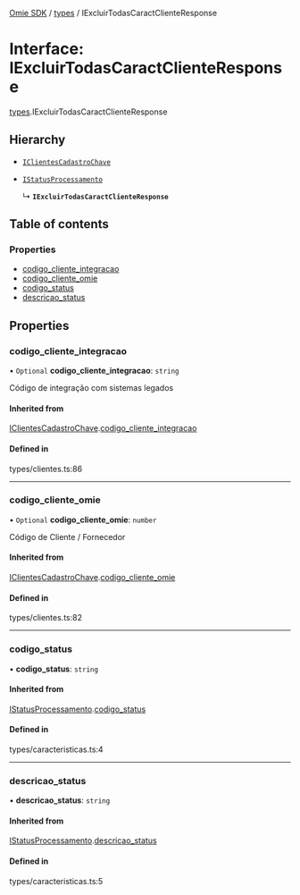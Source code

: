 [Omie SDK](../README.md) / [types](../modules/types.md) / IExcluirTodasCaractClienteResponse

# Interface: IExcluirTodasCaractClienteResponse

[types](../modules/types.md).IExcluirTodasCaractClienteResponse

## Hierarchy

- [`IClientesCadastroChave`](types.IClientesCadastroChave.md)

- [`IStatusProcessamento`](types.IStatusProcessamento.md)

  ↳ **`IExcluirTodasCaractClienteResponse`**

## Table of contents

### Properties

- [codigo\_cliente\_integracao](types.IExcluirTodasCaractClienteResponse.md#codigo_cliente_integracao)
- [codigo\_cliente\_omie](types.IExcluirTodasCaractClienteResponse.md#codigo_cliente_omie)
- [codigo\_status](types.IExcluirTodasCaractClienteResponse.md#codigo_status)
- [descricao\_status](types.IExcluirTodasCaractClienteResponse.md#descricao_status)

## Properties

### codigo\_cliente\_integracao

• `Optional` **codigo\_cliente\_integracao**: `string`

Código de integração com sistemas legados

#### Inherited from

[IClientesCadastroChave](types.IClientesCadastroChave.md).[codigo_cliente_integracao](types.IClientesCadastroChave.md#codigo_cliente_integracao)

#### Defined in

types/clientes.ts:86

___

### codigo\_cliente\_omie

• `Optional` **codigo\_cliente\_omie**: `number`

Código de Cliente / Fornecedor

#### Inherited from

[IClientesCadastroChave](types.IClientesCadastroChave.md).[codigo_cliente_omie](types.IClientesCadastroChave.md#codigo_cliente_omie)

#### Defined in

types/clientes.ts:82

___

### codigo\_status

• **codigo\_status**: `string`

#### Inherited from

[IStatusProcessamento](types.IStatusProcessamento.md).[codigo_status](types.IStatusProcessamento.md#codigo_status)

#### Defined in

types/caracteristicas.ts:4

___

### descricao\_status

• **descricao\_status**: `string`

#### Inherited from

[IStatusProcessamento](types.IStatusProcessamento.md).[descricao_status](types.IStatusProcessamento.md#descricao_status)

#### Defined in

types/caracteristicas.ts:5
